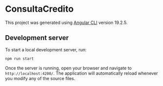 # ConsultaCredito

This project was generated using [Angular CLI](https://github.com/angular/angular-cli) version 19.2.5.

## Development server

To start a local development server, run:

```bash
npm run start
```

Once the server is running, open your browser and navigate to `http://localhost:4200/`. The application will automatically reload whenever you modify any of the source files.
